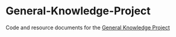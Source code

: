 # General-Knowledge-Project
Code and resource documents for the [General Knowledge Project](https://generalknowledgeproject.network/)
